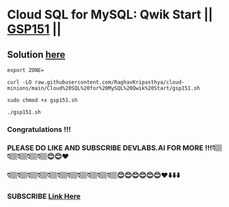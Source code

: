# Cloud SQL for MySQL: Qwik Start || [GSP151](https://www.cloudskillsboost.google/focuses/936?parent=catalog) ||

## Solution [here](https://youtu.be/-WetWHoto2k)


```
export ZONE=
```
```
curl -LO raw.githubusercontent.com/RaghavKripasthya/cloud-minions/main/Cloud%20SQL%20for%20MySQL%20Qwik%20Start/gsp151.sh

sudo chmod +x gsp151.sh

./gsp151.sh
```

### Congratulations !!!
### PLEASE DO LIKE AND SUBSCRIBE DEVLABS.AI FOR MORE !!!👇🏼👇🏼👇🏼👇🏼👇🏼😊😊❤️
### 👇🏼👇🏼👇🏼👇🏼👇🏼👇🏼👇🏼👇🏼👇🏼👇🏼👇🏼😊😊😊😊😊😊❤️⬇️⬇️⬇️
### SUBSCRIBE [Link Here](https://www.youtube.com/channel/UCVFPYmP2CZvVmICxw7YHT8A)

